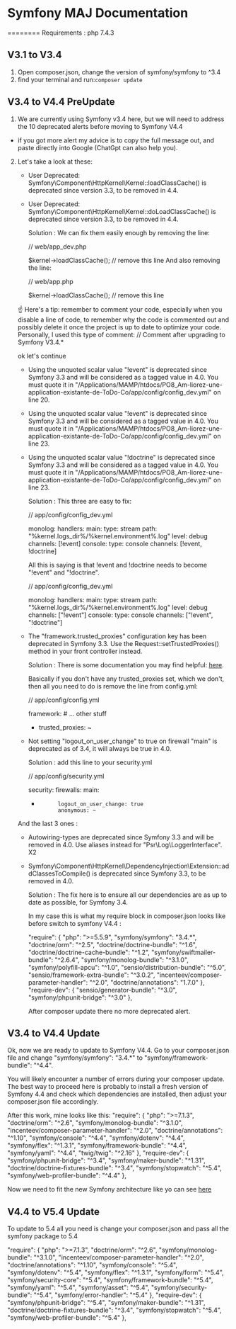 # Symfony MAJ Documentation
========
Requirements :
php 7.4.3 


## V3.1 to V3.4
  1. Open composer.json, change the version of symfony/symfony to ^3.4
  2. find your terminal and run:`composer update`

## V3.4 to V4.4 PreUpdate
  1. We are currently using Symfony v3.4 here, but we will need to address the 10 deprecated alerts before moving to Symfony V4.4
  * if you got more alert my advice is to copy the full message out, and paste directly into Google (ChatGpt can also help you).
  2. Let's take a look at these:

      - User Deprecated: Symfony\Component\HttpKernel\Kernel::loadClassCache() is deprecated since version 3.3, to be removed in 4.4.
      - User Deprecated: Symfony\Component\HttpKernel\Kernel::doLoadClassCache() is deprecated since version 3.3, to be removed in 4.4. 

        Solution : We can fix them easily enough by removing the line:

        // web/app_dev.php

        $kernel->loadClassCache(); // remove this line
        And also removing the line:

        // web/app.php

        $kernel->loadClassCache(); // remove this line

       ☝️ Here's a tip: remember to comment your code, especially when you disable a line of code, to remember why the code is commented out and possibly delete it once the project is up to date to optimize your code.
       Personally, I used this type of comment:
       // Comment after upgrading to Symfony V3.4.*

      ok let's continue

      - Using the unquoted scalar value "!event" is deprecated since Symfony 3.3 and will be considered as a tagged value in 4.0. You must quote it in "/Applications/MAMP/htdocs/PO8_Am-liorez-une-application-existante-de-ToDo-Co/app/config/config_dev.yml" on line 20.

      - Using the unquoted scalar value "!event" is deprecated since Symfony 3.3 and will be considered as a tagged value in 4.0. You must quote it in "/Applications/MAMP/htdocs/PO8_Am-liorez-une-application-existante-de-ToDo-Co/app/config/config_dev.yml" on line 23.

      - Using the unquoted scalar value "!doctrine" is deprecated since Symfony 3.3 and will be considered as a tagged value in 4.0. You must quote it in "/Applications/MAMP/htdocs/PO8_Am-liorez-une-application-existante-de-ToDo-Co/app/config/config_dev.yml" on line 23.

        Solution : This three are easy to fix:

        // app/config/config_dev.yml

        monolog:
            handlers:
                main:
                    type: stream
                    path: "%kernel.logs_dir%/%kernel.environment%.log"
                    level: debug
                    channels: [!event]
                console:
                    type:   console
                    channels: [!event, !doctrine]

        All this is saying is that !event and !doctrine needs to become "!event" and "!doctrine".

        // app/config/config_dev.yml

        monolog:
            handlers:
                main:
                    type: stream
                    path: "%kernel.logs_dir%/%kernel.environment%.log"
                    level: debug
                    channels: ["!event"]
                console:
                    type:   console
                    channels: ["!event", "!doctrine"]

      - The "framework.trusted_proxies" configuration key has been deprecated in Symfony 3.3. Use the Request::setTrustedProxies() method in your front controller instead.

        Solution : There is some documentation you may find helpful: [here](https://symfony.com/blog/fixing-the-trusted-proxies-configuration-for-symfony-3-3).

        Basically if you don't have any trusted_proxies set, which we don't, then all you need to do is remove the line from config.yml:

        // app/config/config.yml

        framework:
            # ... other stuff
        -    trusted_proxies: ~

      - Not setting "logout_on_user_change" to true on firewall "main" is deprecated as of 3.4, it will always be true in 4.0.

        Solution : add this line to your security.yml

        // app/config/security.yml

        security:
            firewalls:
                main:
        +           logout_on_user_change: true
                    anonymous: ~

      And the last 3 ones :
      - Autowiring-types are deprecated since Symfony 3.3 and will be removed in 4.0. Use aliases instead for "Psr\Log\LoggerInterface". X2

      - Symfony\Component\HttpKernel\DependencyInjection\Extension::addClassesToCompile() is deprecated since Symfony 3.3, to be removed in 4.0.

        Solution : The fix here is to ensure all our dependencies are as up to date as possible, for Symfony 3.4.

        In my case this is what my require block in composer.json looks like before switch to symfony V4.4 :

        "require": {
            "php": ">=5.5.9",
            "symfony/symfony": "3.4.*",
            "doctrine/orm": "^2.5",
            "doctrine/doctrine-bundle": "^1.6",
            "doctrine/doctrine-cache-bundle": "^1.2",
            "symfony/swiftmailer-bundle": "^2.6.4",
            "symfony/monolog-bundle": "^3.1.0",
            "symfony/polyfill-apcu": "^1.0",
            "sensio/distribution-bundle": "^5.0",
            "sensio/framework-extra-bundle": "^3.0.2",
            "incenteev/composer-parameter-handler": "^2.0",
            "doctrine/annotations": "1.7.0"
        },
        "require-dev": {
            "sensio/generator-bundle": "^3.0",
            "symfony/phpunit-bridge": "^3.0"
        },

        After composer update there no more deprecated alert.

## V3.4 to V4.4 Update
Ok, now we are ready to update to Symfony V4.4. Go to your composer.json file and change "symfony/symfony": "3.4.*" to "symfony/framework-bundle": "^4.4".

You will likely encounter a number of errors during your composer update. The best way to proceed here is probably to install a fresh version of Symfony 4.4 and check which dependencies are installed, then adjust your composer.json file accordingly.

After this work, mine looks like this:
    "require": {
        "php": ">=7.1.3",
        "doctrine/orm": "^2.6",
        "symfony/monolog-bundle": "^3.1.0",
        "incenteev/composer-parameter-handler": "^2.0",
        "doctrine/annotations": "^1.10",
        "symfony/console": "^4.4",
        "symfony/dotenv": "^4.4",
        "symfony/flex": "^1.3.1",
        "symfony/framework-bundle": "^4.4",
        "symfony/yaml": "^4.4",
        "twig/twig": "^2.16"
    },
    "require-dev": {
        "symfony/phpunit-bridge": "^3.4",
        "symfony/maker-bundle": "^1.31",
        "doctrine/doctrine-fixtures-bundle": "^3.4",
        "symfony/stopwatch": "^5.4",
        "symfony/web-profiler-bundle": "^4.4"
    },

Now we need to fit the new Symfony architecture like yo can see [here](https://github.com/symfony/symfony/blob/4.4/UPGRADE-4.0.md)

## V4.4 to V5.4 Update
To update to 5.4 all you need is change your composer.json and pass all the symfony package to 5.4

"require": {
        "php": ">=7.1.3",
        "doctrine/orm": "^2.6",
        "symfony/monolog-bundle": "^3.1.0",
        "incenteev/composer-parameter-handler": "^2.0",
        "doctrine/annotations": "^1.10",
        "symfony/console": "^5.4",
        "symfony/dotenv": "^5.4",
        "symfony/flex": "^1.3.1",
        "symfony/form": "^5.4",
        "symfony/security-core": "^5.4",
        "symfony/framework-bundle": "^5.4",
        "symfony/yaml": "^5.4",
        "symfony/asset": "^5.4",
        "symfony/security-bundle": "^5.4",
        "symfony/error-handler": "^5.4"
    },
    "require-dev": {
        "symfony/phpunit-bridge": "^5.4",
        "symfony/maker-bundle": "^1.31",
        "doctrine/doctrine-fixtures-bundle": "^3.4",
        "symfony/stopwatch": "^5.4",
        "symfony/web-profiler-bundle": "^5.4"
    },